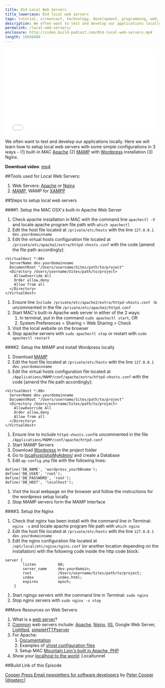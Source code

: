 ```yaml
---
title: 014 Local Web Servers
title_lowercase: 014 local web servers
tags: tutorial, screencast, technology, development, programming, web, servers, apache, mamp, mysql, nginx, localhost, virtual, hosts, wordpress, local
description: We often want to test and develop our applications locally. Here we will learn how to setup local web servers with some simple configurations in 3 ways - (1) built-in MAC Apache (2) MAMP with Wordpress installation (3) Nginx.
permalink: /local-web-servers/
enclosure: http://video.build-podcast.com/014-local-web-servers.mp4
length: 15650408
---
```


<div id="video"><iframe src="//player.vimeo.com/video/49897113" width="500" height="281" frameborder="0" webkitallowfullscreen mozallowfullscreen allowfullscreen></iframe></div>

We often want to test and develop our applications locally. Here we will learn how to setup local web servers with some simple configurations in 3 ways - (1) built-in MAC [Apache](http://httpd.apache.org/) (2) [MAMP](http://www.mamp.info/en/index.html) with [Wordpress](http://wordpress.org/) installation (3) Nginx.

<p><strong>Download video</strong>: <a href="http://video.build-podcast.com/014-local-web-servers.mp4" download="build-podcast-014-local-web-servers.mp4">mp4</a></p>

##Tools used for Local Web Servers:

1. Web Servers: [Apache](http://httpd.apache.org/) or [Nginx](http://nginx.org/)
2. [MAMP](http://www.mamp.info/en/index.html), WAMP for [XAMPP](http://www.apachefriends.org/en/xampp.html)

##Steps to setup local web servers

####1. Setup the MAC OSX's built-in Apache Web Server

1. Check apache installation in MAC with the command line `apachectl -V` and locate apache program file path with `which apachectl`
1. Edit the host file located at `/private/etc/hosts` with the line `127.0.0.1    dev.yourdomainname`
1. Edit the virtual hosts configuration file located at `/private/etc/apache2/extra/httpd-vhosts.conf` with the code [amend the file path accordingly]:

```
<VirtualHost *:80>
  ServerName dev.yourdomainname
  DocumentRoot "/Users/username/Sites/path/to/project"
  <Directory /Users/username/Sites/path/to/project>
    AllowOverride All
    Order allow,deny
    Allow from all
  </Directory>
</VirtualHost>
```
1. Ensure line `Include /private/etc/apache2/extra/httpd-vhosts.conf
` is uncommented in the file `/private/etc/apache2/httpd.conf`
1. Start MAC's built-in Apache web server in either of the 2 ways:
    1. In terminal, put in the command `sudo apachectl start`, OR
    2. System Preferences > Sharing > Web Sharing > Check
1. Visit the local website on the browser
1. Stop apache servers with `sudo apachectl stop` or restart with `sudo apachectl restart`

####2. Setup the MAMP and install Wordpress locally

1. Download [MAMP](http://www.mamp.info/en/index.html)
1. Edit the host file located at `/private/etc/hosts` with the line `127.0.0.1    dev.yourdomainname`
1. Edit the virtual hosts configuration file located at `/Applications/MAMP/conf/apache/extra/httpd-vhosts.conf` with the code [amend the file path accordingly]:

```
<VirtualHost *:80>
  ServerName dev.yourdomainname
  DocumentRoot "/Users/username/Sites/path/to/project"
  <Directory /Users/username/Sites/path/to/project>
    AllowOverride All
    Order allow,deny
    Allow from all
  </Directory>
</VirtualHost>
```
1. Ensure line to include `httpd-vhosts.conf`is uncommented in the file `/Applications/MAMP/conf/apache/httpd.conf`
1. Start MAMP Servers
1. Download [Wordpress](http://wordpress.org/) in the project folder
1. Go to [localhost/phpMyAdmin/](http://localhost/phpMyAdmin/) and create a Database
1. Edit `wp-config.php` file with the following lines:

```
define('DB_NAME', 'wordpress_yourDBname');
define('DB_USER', 'root');
define('DB_PASSWORD', 'root');
define('DB_HOST', 'localhost');
```
1. Visit the local webpage on the browser and follow the instructions for the wordpress setup locally
1. Stop MAMP servers form the MAMP Interface

####3. Setup the Nginx

1. Check that nginx has been install with the command line in Terminal: `nginx -v` and locate apache program file path with `which nginx`
1. Edit the host file located at `/private/etc/hosts` with the line `127.0.0.1    dev.yourdomainname`
1. Edit the nginx configuration file located at `/opt/local/etc/nginx/nginx.conf` (or another location depending on the installation) with the following code inside the http code block:

```
server {
        listen          80;
        server_name     dev.yourdomain;
        root            /Users/username/Sites/path/to/project;
        index           index.html;
        expires         epoch;
    }
```
1. Start ngingx servers with the command line in Terminal: `sudo nginx`
1. Stop nginx servers with `sudo nginx -s stop`

##More Resources on Web Servers

1. What is a [web server](http://en.wikipedia.org/wiki/Web_server)?
1. [Common](http://royal.pingdom.com/2012/05/22/75-percent-top-10k-websites-served-by-open-source-software/) web servers include: [Apache](http://httpd.apache.org/), [Nginx](http://nginx.org/), [IIS](http://www.iis.net/), Google Web Server, [Lighttpd](http://www.lighttpd.net/), [simpleHTTPserver](http://docs.python.org/2/library/simplehttpserver.html)
1. For Apache:
    1. [Documentation](http://httpd.apache.org/docs/)
    2. Examples of [vhost configuration files](http://httpd.apache.org/docs/2.2/vhosts/)
    3. Setup MAC [Mountain Lion's built in Apache, PHP](http://damianoferrari.com/set-up-apache-and-php-on-os-x-10-8-mountain-lion/)
1. Show your [localhost to the world](http://progrium.com/localtunnel/): Localtunnel

##Build Link of this Episode

[Cooper Press Email newsletters for software developers](https://cooperpress.com/) by [Peter Cooper](http://peterc.org/) [[@peterc](https://twitter.com/peterc)]

